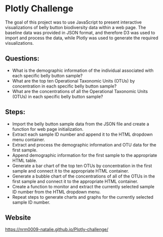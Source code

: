 
# Plotly Challenge

The goal of this project was to use JavaScript to present interactive visualizations of belly button biodiversity data within a web page. The baseline data was provided in JSON format, and therefore D3 was used to import and process the data, while Plotly was used to generate the required visualizations.

## Questions:

- What is the demographic information of the individual associated with each specific belly button sample?
- What are the top ten Operational Taxonomic Units (OTUs) by concentration in each specific belly button sample?
- What are the concentrations of all the Operational Taxonomic Units (OTUs) in each specific belly button sample?

## Steps:

- Import the belly button sample data from the JSON file and create a function for web page initialization.
- Extract each sample ID number and append it to the HTML dropdown menu container.
- Extract and process the demographic information and OTU data for the first sample.
- Append demographic information for the first sample to the appropriate HTML table.
- Generate a bar chart of the top ten OTUs by concentration in the first sample and connect it to the appropriate HTML container.
- Generate a bubble chart of the concentrations of all of the OTUs in the first sample and connect it to the appropriate HTML container.
- Create a function to monitor and extract the currently selected sample ID number from the HTML dropdown menu.
- Repeat steps to generate charts and graphs for the currently selected sample ID number.

## Website
https://nrm0009-natalie.github.io/Plotly-challenge/
